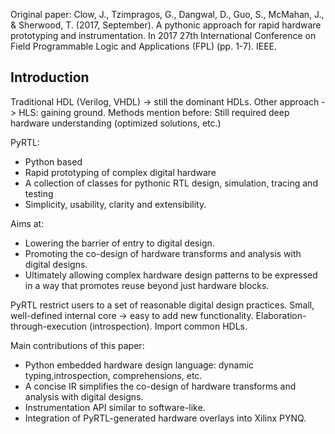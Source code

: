 Original paper: Clow, J., Tzimpragos, G., Dangwal, D., Guo, S., McMahan, J., & Sherwood, T. (2017, September). A pythonic approach for rapid hardware prototyping and instrumentation. In 2017 27th International Conference on Field Programmable Logic and Applications (FPL) (pp. 1-7). IEEE.

## Introduction

Traditional HDL (Verilog, VHDL) -> still the dominant HDLs. Other approach -> HLS: gaining ground. Methods mention before: Still required deep hardware understanding (optimized solutions, etc.)

PyRTL: 

- Python based
- Rapid prototyping of complex digital hardware
- A collection of classes for pythonic RTL design, simulation, tracing and testing
- Simplicity, usability, clarity and extensibility.

Aims at:

- Lowering the barrier of entry to digital design.
- Promoting the co-design of hardware transforms and analysis with digital designs.
- Ultimately allowing complex hardware design patterns to be expressed in a way that promotes reuse beyond just hardware blocks.

PyRTL restrict users to a set of reasonable digital design practices. Small, well-defined internal core -> easy to add new functionality. Elaboration-through-execution (introspection). Import common HDLs.

Main contributions of this paper:

- Python embedded hardware design language: dynamic typing,introspection, comprehensions, etc.
- A concise IR simplifies the co-design of hardware transforms and analysis with digital designs.
- Instrumentation API similar to software-like.
- Integration of PyRTL-generated hardware overlays into Xilinx PYNQ.